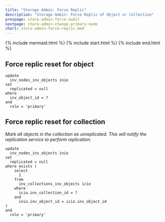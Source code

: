 ```yaml
---
title: "Storage Admin: Force Replic"
description: "Storage Admin: Force Replic of Object or Collection"
prevpage: store-admin-force-audit
nextpage: store-admin-change-primary-node
chart: store-admin-force-replic.mmd
---
```


{% include mermaid.html %}
{% include start.html %}
{% include end.html %}

## Force replic reset for object

```
update 
  inv_nodes_inv_objects inio
set
  replicated = null
where 
  inv_object_id = ?
and
  role = 'primary'
```

## Force replic reset for collection

_Mark all objects in the collection as unreplicated.  This will notify the replication service to perform replication._

```
update 
  inv_nodes_inv_objects inio
set
  replicated = null
where exists (
    select 
      1
    from 
      inv_collections_inv_objects icio
    where
      icio.inv_collection_id = ?
    and
      inio.inv_object_id = icio.inv_object_id
)
and 
  role = 'primary'
```
